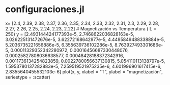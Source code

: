 # configuraciones.jl
x= [2.4, 2.39, 2.38, 2.37, 2.36, 2.35, 2.34, 2.33, 2.32, 2.31, 2.3, 2.29, 2.28, 2.27, 2.26, 2.25, 2.24, 2.23, 2.22]          # Magnetización vs Temperatura ( L = 250)
y = [2.493144424177393e-5, 2.7468622036828163e-5, 3.026225131472676e-5, 3.62272168642977e-5, 4.4495849488338884e-5, 5.2036735221656886e-5, 6.355639736102286e-5, 8.763927493301686e-5, 0.00011329352342280972, 0.00016456687330448076, 0.00025827808036638577, 0.00048428188372342916, 0.0011736134254823859, 0.0022780056637130815, 5.054110113138797e-5, 1.5953780137282883e-5, 7.259519521975235e-6, 4.601996901617415e-6, 2.8355640455532103e-6] 
plot(x, y, xlabel = "T", ylabel = "magnetización", seriestype = :scatter)
